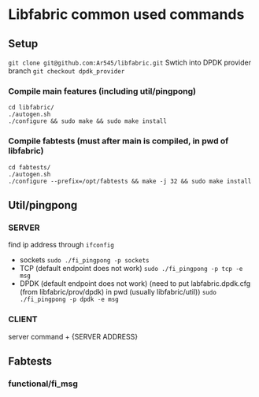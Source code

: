 # Libfabric common used commands
## Setup
 `git clone git@github.com:Ar545/libfabric.git`
 Swtich into DPDK provider branch
 `git checkout dpdk_provider`
### Compile main features (including util/pingpong)
```
cd libfabric/
./autogen.sh 
./configure && sudo make && sudo make install
```
### Compile fabtests (must after main is compiled, in pwd of libfabric)
```
cd fabtests/
./autogen.sh
./configure --prefix=/opt/fabtests && make -j 32 && sudo make install
```

## Util/pingpong
### SERVER
find ip address through `ifconfig`
- sockets
`sudo ./fi_pingpong -p sockets`
- TCP (default endpoint does not work)
`sudo ./fi_pingpong -p tcp -e msg`
- DPDK (default endpoint does not work) (need to put labfabric.dpdk.cfg (from libfabric/prov/dpdk) in pwd (usually libfabric/util))
`sudo ./fi_pingpong -p dpdk -e msg`

### CLIENT
server command + {SERVER ADDRESS}

## Fabtests
### functional/fi_msg
